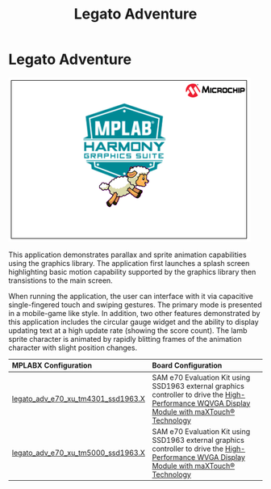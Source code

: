 ﻿---
parent: Example Applications
title: Legato Adventure
nav_order: 1
---

# Legato Adventure

![](./../../docs/html/legato_adventure.png)

This application demonstrates parallax and sprite animation capabilities using the graphics library. The application first launches a splash screen highlighting basic motion capability supported by the graphics library then transistions to the main screen.

When running the application, the user can interface with it via capacitive single-fingered touch and swiping gestures. The primary mode is presented in a mobile-game like style. In addition, two other features demonstrated by this application includes the circular gauge widget and the ability to display updating text at a high update rate (showing the score count). The lamb sprite character is animated by rapidly blitting frames of the animation character with slight position changes.

|MPLABX Configuration|Board Configuration|
|:-------------------|:------------------|
|[legato\_adv\_e70\_xu\_tm4301\_ssd1963.X](./firmware/legato_adv_e70_xu_tm4301b_ssd1963.X/readme.md)|SAM e70 Evaluation Kit using SSD1963 external graphics controller to drive the [High-Performance WQVGA Display Module with maXTouch® Technology](https://www.microchip.com/DevelopmentTools/ProductDetails/PartNO/AC320005-4)|
|[legato\_adv\_e70\_xu\_tm5000\_ssd1963.X](./firmware/legato_adv_e70_xu_tm5000_ssd1963.X/readme.md)|SAM e70 Evaluation Kit using SSD1963 external graphics controller to drive the [High-Performance WVGA Display Module with maXTouch® Technology](https://www.microchip.com/DevelopmentTools/ProductDetails/PartNO/AC320005-5)|